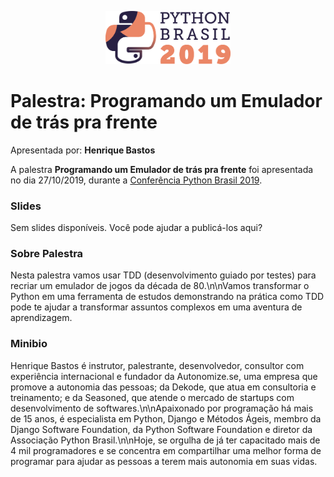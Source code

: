 <p align="center"><img src="../../logo_python_brasil_2019-01.svg" width="200"></p>

# Palestra: Programando um Emulador de trás pra frente
Apresentada por: **Henrique Bastos**


A palestra **Programando um Emulador de trás pra frente** foi apresentada no dia 27/10/2019, durante a [Conferência Python Brasil 2019](http://2019.pythonbrasil.org.br).



### Slides

Sem slides disponíveis. Você pode ajudar a publicá-los aqui?



### Sobre Palestra
Nesta palestra vamos usar TDD (desenvolvimento guiado por testes) para recriar um emulador de jogos da década de 80.\n\nVamos transformar o Python em uma ferramenta de estudos demonstrando na prática como TDD pode te ajudar a transformar assuntos complexos em uma aventura de aprendizagem.



### Minibio
Henrique Bastos é instrutor, palestrante, desenvolvedor, consultor com experiência internacional e fundador da Autonomize.se, uma empresa que promove a autonomia das pessoas; da Dekode, que atua em consultoria e treinamento; e da Seasoned, que atende o mercado de startups com desenvolvimento de softwares.\n\nApaixonado por programação há mais de 15 anos, é especialista em Python, Django e Métodos Ágeis, membro da Django Software Foundation, da Python Software Foundation e diretor da Associação Python Brasil.\n\nHoje, se orgulha de já ter capacitado mais de 4 mil programadores e se concentra em compartilhar uma melhor forma de programar para ajudar as pessoas a terem mais autonomia em suas vidas.


